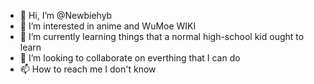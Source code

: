 - 👋 Hi, I’m @Newbiehyb
- 👀 I’m interested in anime and WuMoe WIKI
- 🌱 I’m currently learning things that a normal high-school kid ought to learn
- 💞️ I’m looking to collaborate on everthing that I can do
- 📫 How to reach me I don't know

<!---
Newbiehyb/Newbiehyb is a ✨ special ✨ repository because its `README.md` (this file) appears on your GitHub profile.
You can click the Preview link to take a look at your changes.
--->
